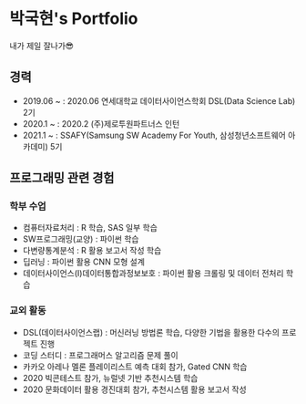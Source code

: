 # 박국현's Portfolio

내가 제일 잘나가😎



## 경력

- 2019.06 ~ : 2020.06 연세대학교 데이터사이언스학회 DSL(Data Science Lab) 2기
- 2020.1 ~ : 2020.2 (주)제로투원파트너스 인턴
- 2021.1 ~ : SSAFY(Samsung SW Academy For Youth, 삼성청년소프트웨어 아카데미) 5기



## 프로그래밍 관련 경험

### 학부 수업

- 컴퓨터자료처리 : R 학습, SAS 일부 학습
- SW프로그래밍(교양) : 파이썬 학습
- 다변량통계분석 : R 활용 보고서 작성 학습
- 딥러닝 : 파이썬 활용 CNN 모형 설계
- 데이터사이언스(I)데이터통합과정보보호 : 파이썬 활용 크롤링 및 데이터 전처리 학습

### 교외 활동

- DSL(데이터사이언스랩) : 머신러닝 방법론 학습, 다양한 기법을 활용한 다수의 프로젝트 진행
- 코딩 스터디 : 프로그래머스 알고리즘 문제 풀이
- 카카오 아레나 멜론 플레이리스트 예측 대회 참가, Gated CNN 학습
- 2020 빅콘테스트 참가, 뉴럴넷 기반 추천시스템 학습
- 2020 문화데이터 활용 경진대회 참가, 추천시스템 활용 보고서 작성